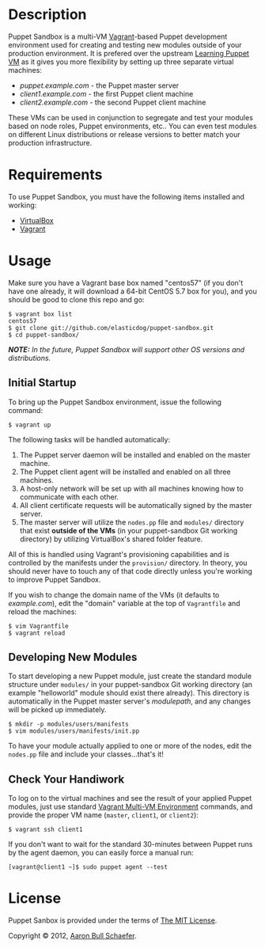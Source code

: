 Description
===========

Puppet Sandbox is a multi-VM [Vagrant](http://vagrantup.com/)-based Puppet
development environment used for creating and testing new modules outside of
your production environment. It is prefered over the upstream [Learning Puppet
VM](http://info.puppetlabs.com/download-learning-puppet-VM.html) as it gives
you more flexibility by setting up three separate virtual machines:

* _puppet.example.com_ - the Puppet master server
* _client1.example.com_ - the first Puppet client machine
* _client2.example.com_ - the second Puppet client machine

These VMs can be used in conjunction to segregate and test your modules based
on node roles, Puppet environments, etc.. You can even test modules on
different Linux distributions or release versions to better match your
production infrastructure.

Requirements
============

To use Puppet Sandbox, you must have the following items installed and working:

* [VirtualBox](https://www.virtualbox.org/)
* [Vagrant](http://vagrantup.com/)

Usage
=====

Make sure you have a Vagrant base box named "centos57" (if you don't have one
already, it will download a 64-bit CentOS 5.7 box for you), and you should be
good to clone this repo and go:

    $ vagrant box list
    centos57
    $ git clone git://github.com/elasticdog/puppet-sandbox.git
    $ cd puppet-sandbox/

_**NOTE:** In the future, Puppet Sandbox will support other OS versions and distributions._

Initial Startup
---------------

To bring up the Puppet Sandbox environment, issue the following command:

    $ vagrant up

The following tasks will be handled automatically:

1. The Puppet server daemon will be installed and enabled on the master
   machine.
2. The Puppet client agent will be installed and enabled on all three machines.
3. A host-only network will be set up with all machines knowing how to
   communicate with each other.
4. All client certificate requests will be automatically signed by the master
   server.
5. The master server will utilize the `nodes.pp` file and `modules/` directory
   that exist **outside of the VMs** (in your puppet-sandbox Git working
   directory) by utilizing VirtualBox's shared folder feature.

All of this is handled using Vagrant's provisioning capabilities and is
controlled by the manifests under the `provision/` directory. In theory, you
should never have to touch any of that code directly unless you're working to
improve Puppet Sandbox.

If you wish to change the domain name of the VMs (it defaults to
_example.com_), edit the "domain" variable at the top of `Vagrantfile` and
reload the machines:

    $ vim Vagrantfile
    $ vagrant reload

Developing New Modules
----------------------

To start developing a new Puppet module, just create the standard module
structure under `modules/` in your puppet-sandbox Git working directory (an
example "helloworld" module should exist there already). This directory is
automatically in the Puppet master server's _modulepath_, and any changes will
be picked up immediately.

    $ mkdir -p modules/users/manifests
    $ vim modules/users/manifests/init.pp

To have your module actually applied to one or more of the nodes, edit the
`nodes.pp` file and include your classes...that's it!

Check Your Handiwork
--------------------

To log on to the virtual machines and see the result of your applied Puppet
modules, just use standard [Vagrant Multi-VM
Environment](http://vagrantup.com/docs/multivm.html) commands, and provide the
proper VM name (`master`, `client1`, or `client2`):

    $ vagrant ssh client1

If you don't want to wait for the standard 30-minutes between Puppet runs by
the agent daemon, you can easily force a manual run:

    [vagrant@client1 ~]$ sudo puppet agent --test

License
=======

Puppet Sanbox is provided under the terms of [The MIT
License](http://www.opensource.org/licenses/MIT).

Copyright &copy; 2012, [Aaron Bull Schaefer](mailto:aaron@elasticdog.com).
